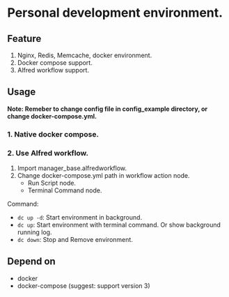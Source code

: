 # Personal development environment.

## Feature
1. Nginx, Redis, Memcache, docker environment.
2. Docker compose support.
3. Alfred workflow support.

## Usage
**Note: Remeber to change config file in config_example directory, or change docker-compose.yml.**

### 1. Native docker compose.
### 2. Use Alfred workflow.
1. Import manager_base.alfredworkflow.
2. Change docker-compose.yml path in workflow action node.
    - Run Script node.
    - Terminal Command node.

Command:
- `dc up -d`: Start environment in background.
- `dc up`: Start environment with terminal command. Or show background running log.
- `dc down`: Stop and Remove environment.

## Depend on
- docker
- docker-compose (suggest: support version 3)
